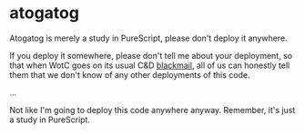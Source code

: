 atogatog
===

Atogatog is merely a study in PureScript, please don't deploy it anywhere.

If you deploy it somewhere, please don't tell me about your deployment, so
that when WotC goes on its usual C&D [blackmail](http://magiccards.info/scans/en/on/127.jpg),
all of us can honestly tell them that we don't know of any other deployments of this code.

…

Not like I'm going to deploy this code anywhere anyway. Remember, it's just a study in PureScript.
